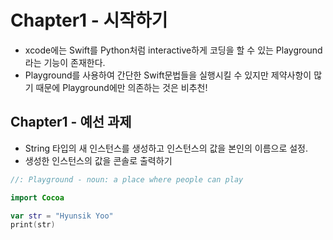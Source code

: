 Chapter1 - 시작하기
==================

- xcode에는 Swift를 Python처럼 interactive하게 코딩을 할 수 있는 Playground라는 기능이 존재한다.
- Playground를 사용하여 간단한 Swift문법들을 실행시킬 수 있지만 제약사항이 많기 때문에 Playground에만 의존하는 것은 비추천!


## Chapter1 - 예선 과제
- String 타입의 새 인스턴스를 생성하고 인스턴스의 값을 본인의 이름으로 설정.
- 생성한 인스턴스의 값을 콘솔로 출력하기
```swift
//: Playground - noun: a place where people can play

import Cocoa

var str = "Hyunsik Yoo"
print(str)
```
